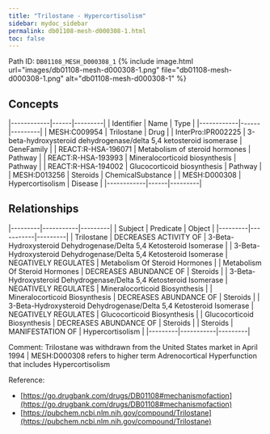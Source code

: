 ```yaml
---
title: "Trilostane - Hypercortisolism"
sidebar: mydoc_sidebar
permalink: db01108-mesh-d000308-1.html
toc: false 
---
```



Path ID: `DB01108_MESH_D000308_1`
{% include image.html url="images/db01108-mesh-d000308-1.png" file="db01108-mesh-d000308-1.png" alt="db01108-mesh-d000308-1" %}

## Concepts

|------------|------|---------|
| Identifier | Name | Type    |
|------------|------|---------|
| MESH:C009954 | Trilostane | Drug |
| InterPro:IPR002225 | 3-beta-hydroxysteroid dehydrogenase/delta 5,4 ketosteroid isomerase | GeneFamily |
| REACT:R-HSA-196071 | Metabolism of steroid hormones | Pathway |
| REACT:R-HSA-193993 | Mineralocorticoid biosynthesis | Pathway |
| REACT:R-HSA-194002 | Glucocorticoid biosynthesis | Pathway |
| MESH:D013256 | Steroids | ChemicalSubstance |
| MESH:D000308 | Hypercortisolism | Disease |
|------------|------|---------|

## Relationships

|---------|-----------|---------|
| Subject | Predicate | Object  |
|---------|-----------|---------|
| Trilostane | DECREASES ACTIVITY OF | 3-Beta-Hydroxysteroid Dehydrogenase/Delta 5,4 Ketosteroid Isomerase |
| 3-Beta-Hydroxysteroid Dehydrogenase/Delta 5,4 Ketosteroid Isomerase | NEGATIVELY REGULATES | Metabolism Of Steroid Hormones |
| Metabolism Of Steroid Hormones | DECREASES ABUNDANCE OF | Steroids |
| 3-Beta-Hydroxysteroid Dehydrogenase/Delta 5,4 Ketosteroid Isomerase | NEGATIVELY REGULATES | Mineralocorticoid Biosynthesis |
| Mineralocorticoid Biosynthesis | DECREASES ABUNDANCE OF | Steroids |
| 3-Beta-Hydroxysteroid Dehydrogenase/Delta 5,4 Ketosteroid Isomerase | NEGATIVELY REGULATES | Glucocorticoid Biosynthesis |
| Glucocorticoid Biosynthesis | DECREASES ABUNDANCE OF | Steroids |
| Steroids | MANIFESTATION OF | Hypercortisolism |
|---------|-----------|---------|

Comment: Trilostane was withdrawn from the United States market in April 1994 | MESH:D000308 refers to higher term Adrenocortical Hyperfunction that includes Hypercortisolism

Reference: 
  - [https://go.drugbank.com/drugs/DB01108#mechanismofaction](https://go.drugbank.com/drugs/DB01108#mechanismofaction)
  - [https://pubchem.ncbi.nlm.nih.gov/compound/Trilostane](https://pubchem.ncbi.nlm.nih.gov/compound/Trilostane)
